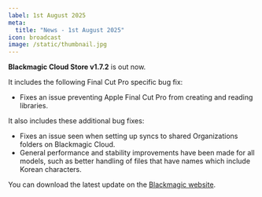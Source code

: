 ```yaml
---
label: 1st August 2025
meta:
  title: "News - 1st August 2025"
icon: broadcast
image: /static/thumbnail.jpg
---
```


**Blackmagic Cloud Store v1.7.2** is out now.

It includes the following Final Cut Pro specific bug fix:

- Fixes an issue preventing Apple Final Cut Pro from creating and reading libraries.

It also includes these additional bug fixes:

- Fixes an issue seen when setting up syncs to shared Organizations folders on Blackmagic Cloud.
- General performance and stability improvements have been made for all models, such as better handling of files that have names which include Korean characters.

You can download the latest update on the [Blackmagic website](https://www.blackmagicdesign.com/support/family/blackmagic-cloud-store).